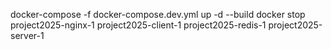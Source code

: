 docker-compose -f docker-compose.dev.yml up -d --build
docker stop project2025-nginx-1 project2025-client-1 project2025-redis-1 project2025-server-1
